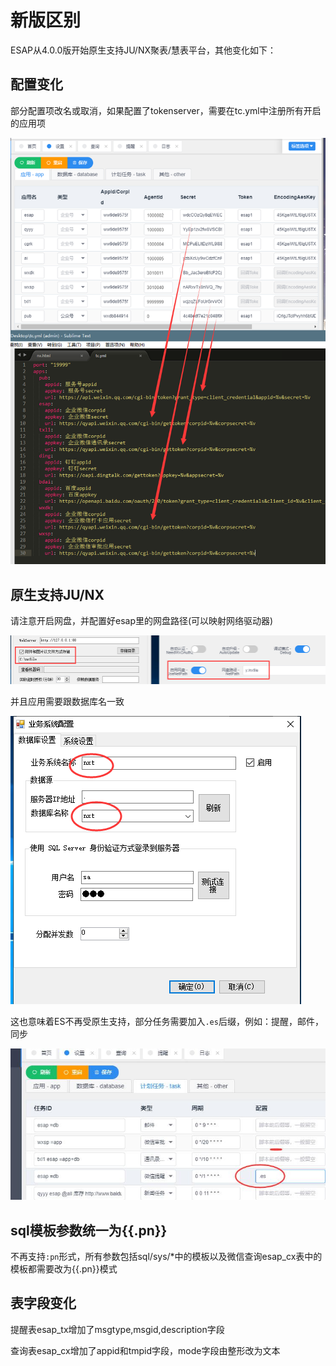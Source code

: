 # 新版区别

ESAP从4.0.0版开始原生支持JU/NX聚表/慧表平台，其他变化如下：

## 配置变化

部分配置项改名或取消，如果配置了tokenserver，需要在tc.yml中注册所有开启的应用项

![](./img/newver.png)

## 原生支持JU/NX

请注意开启网盘，并配置好esap里的网盘路径(可以映射网络驱动器)

![](./img/newver-path.png)

并且应用需要跟数据库名一致

![](./img/newver-dbname.png)

这也意味着ES不再受原生支持，部分任务需要加入`.es`后缀，例如：提醒，邮件，同步

![](./img/newver-tx.jpg)

## sql模板参数统一为{{.pn}}

不再支持`:pn`形式，所有参数包括sql/sys/*中的模板以及微信查询esap_cx表中的模板都需要改为{{.pn}}模式

## 表字段变化

提醒表esap_tx增加了msgtype,msgid,description字段

查询表esap_cx增加了appid和tmpid字段，mode字段由整形改为文本